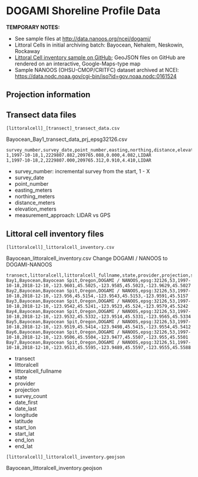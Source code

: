 # DOGAMI Shoreline Profile Data

**TEMPORARY NOTES:**
- See sample files at http://data.nanoos.org/ncei/dogami/
- Littoral Cells in initial archiving batch: Bayocean, Nehalem, Neskowin, Rockaway
- [Littoral Cell inventory sample on GitHub](https://github.com/nanoos-pnw/NCEI-archiving/blob/master/DOGAMI/Bayocean_littoralcell_inventory.geojson); GeoJSON files on GitHub are rendered on an interactive, Google-Maps-type map
- Sample NANOOS (OHSU-CMOP/CRITFC) dataset archived at NCEI: https://data.nodc.noaa.gov/cgi-bin/iso?id=gov.noaa.nodc:0161524


## Projection information

## Transect data files

`[littoralcell]_[transect]_transect_data.csv`

Bayocean_Bay1_transect_data_prj_epsg32126.csv

```csv
survey_number,survey_date,point_number,easting,northing,distance,elevation,source
1,1997-10-18,1,2229807.882,209765.088,0.000,4.082,LIDAR
1,1997-10-18,2,2229807.000,209765.312,0.910,4.410,LIDAR
```

- survey_number: incremental survey from the start, 1 - X
- survey_date
- point_number
- easting_meters
- northing_meters
- distance_meters
- elevation_meters
- measurement_approach: LIDAR vs GPS

## Littoral cell inventory files

`[littoralcell]_littoralcell_inventory.csv`

Bayocean_littoralcell_inventory.csv
Change DOGAMI / NANOOS to DOGAMI-NANOOS


```csv
transect,littoralcell,littoralcell_fullname,state,provider,projection,survey_count,date_first,date_last,lon,lat,start_lon,start_lat,end_lon,end_lat
Bay1,Bayocean,Bayocean Spit,Oregon,DOGAMI / NANOOS,epsg:32126,53,1997-10-18,2018-12-10,-123.9601,45.5025,-123.9585,45.5023,-123.9629,45.5027
Bay2,Bayocean,Bayocean Spit,Oregon,DOGAMI / NANOOS,epsg:32126,53,1997-10-18,2018-12-10,-123.956,45.5154,-123.9543,45.5153,-123.9591,45.5157
Bay3,Bayocean,Bayocean Spit,Oregon,DOGAMI / NANOOS,epsg:32126,53,1997-10-18,2018-12-10,-123.9542,45.5241,-123.9523,45.524,-123.9579,45.5242
Bay4,Bayocean,Bayocean Spit,Oregon,DOGAMI / NANOOS,epsg:32126,53,1997-10-18,2018-12-10,-123.9532,45.5332,-123.9514,45.5331,-123.9565,45.5334
Bay5,Bayocean,Bayocean Spit,Oregon,DOGAMI / NANOOS,epsg:32126,53,1997-10-18,2018-12-10,-123.9519,45.5414,-123.9498,45.5415,-123.9554,45.5412
Bay6,Bayocean,Bayocean Spit,Oregon,DOGAMI / NANOOS,epsg:32126,53,1997-10-18,2018-12-10,-123.9506,45.5504,-123.9477,45.5507,-123.955,45.5501
Bay7,Bayocean,Bayocean Spit,Oregon,DOGAMI / NANOOS,epsg:32126,51,1997-10-18,2018-12-10,-123.9513,45.5595,-123.9489,45.5597,-123.9555,45.5588
```

- transect
- littoralcell
- littoralcell_fullname
- state
- provider
- projection
- survey_count
- date_first
- date_last
- longitude
- latitude
- start_lon
- start_lat
- end_lon
- end_lat

`[littoralcell]_littoralcell_inventory.geojson`

Bayocean_littoralcell_inventory.geojson
